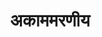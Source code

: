 ---
title: अकाममरणीय

type: chapter

order:
  cat: mool
  aagam: 
    position: 1
    depth: 1
  book: 
    position: 1
    depth: 2
  chapter: 
    position: 5
    depth: 3

parent:
  type: book

children:
  type: sutra
  count: 10

---